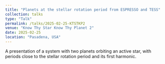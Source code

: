 ```yaml
---
title: "Planets at the stellar rotation period from ESPRESSO and TESS"
collection: talks
type: "Talk"
permalink: /talks/2025-02-25-KTSTKP2
venue: "Know Thy Star Know Thy Planet 2"
date: 2025-02-25
location: "Pasadena, USA"
---
```


A presentation of a system with two planets orbiting an active star, with periods close to the stellar rotation period and its first harmonic.